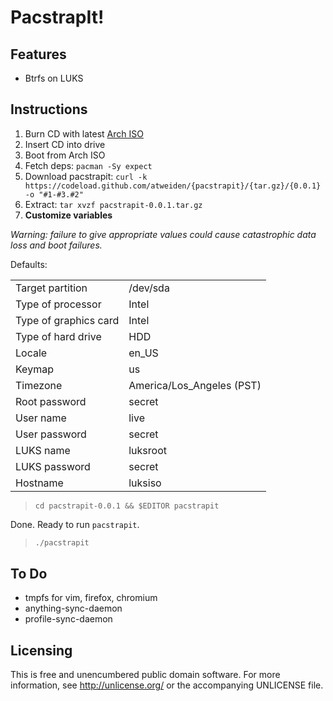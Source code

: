 PacstrapIt!
===========

Features
--------

- Btrfs on LUKS

Instructions
------------

1. Burn CD with latest [Arch ISO](https://www.archlinux.org/download/)
2. Insert CD into drive
3. Boot from Arch ISO
4. Fetch deps: `pacman -Sy expect`
5. Download pacstrapit: `curl -k https://codeload.github.com/atweiden/{pacstrapit}/{tar.gz}/{0.0.1} -o "#1-#3.#2"`
6. Extract: `tar xvzf pacstrapit-0.0.1.tar.gz`
7. **Customize variables**

*Warning: failure to give appropriate values could cause catastrophic
data loss and boot failures.*

Defaults:

<table>
<tr><td>Target partition</td><td>/dev/sda</td><tr>
<tr><td>Type of processor</td><td>Intel</td><tr>
<tr><td>Type of graphics card</td><td>Intel</td><tr>
<tr><td>Type of hard drive</td><td>HDD</td><tr>
<tr><td>Locale</td><td>en_US</td><tr>
<tr><td>Keymap</td><td>us</td><tr>
<tr><td>Timezone</td><td>America/Los_Angeles (PST)</td><tr>
<tr><td>Root password</td><td>secret</td><tr>
<tr><td>User name</td><td>live</td><tr>
<tr><td>User password</td><td>secret</td><tr>
<tr><td>LUKS name</td><td>luksroot</td><tr>
<tr><td>LUKS password</td><td>secret</td><tr>
<tr><td>Hostname</td><td>luksiso</td><tr>
</table>

> `cd pacstrapit-0.0.1 && $EDITOR pacstrapit`

Done. Ready to run `pacstrapit`.

> `./pacstrapit`

To Do
-----

- tmpfs for vim, firefox, chromium
- anything-sync-daemon
- profile-sync-daemon

Licensing
---------

This is free and unencumbered public domain software. For more
information, see http://unlicense.org/ or the accompanying UNLICENSE file.
